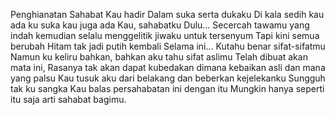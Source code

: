 Penghianatan Sahabat
Kau hadir
Dalam suka serta dukaku
Di kala sedih kau ada
ku suka kau juga ada
Kau, sahabatku
Dulu…
Secercah tawamu yang indah kemudian selalu menggelitik jiwaku untuk tersenyum
Tapi kini semua berubah
Hitam tak jadi putih kembali
Selama ini…
Kutahu benar sifat-sifatmu
Namun ku keliru bahkan, bahkan aku tahu sifat aslimu
Telah dibuat akan mata ini, Rasanya tak akan dapat kubedakan
dimana kebaikan asli dan mana yang palsu
Kau tusuk aku dari belakang dan beberkan kejelekanku
Sungguh tak ku sangka
Kau balas persahabatan ini dengan itu
Mungkin hanya seperti itu saja arti sahabat bagimu.
